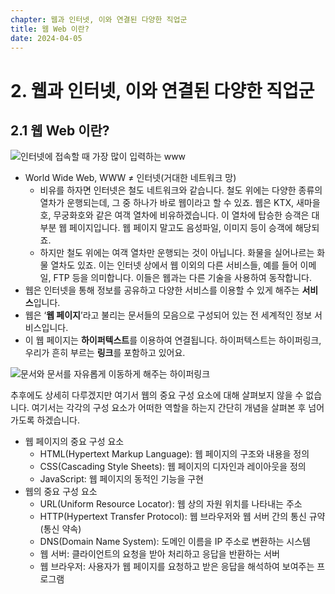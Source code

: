 ```yaml
---
chapter: 웹과 인터넷, 이와 연결된 다양한 직업군
title: 웹 Web 이란?
date: 2024-04-05
---
```


# 2. 웹과 인터넷, 이와 연결된 다양한 직업군

## 2.1 웹 Web 이란?

![인터넷에 접속할 때 가장 많이 입력하는 www](/images/basecamp-network/chapter02-1-1.png)

- World Wide Web, WWW ≠ 인터넷(거대한 네트워크 망)
  - 비유를 하자면 인터넷은 철도 네트워크와 같습니다. 철도 위에는 다양한 종류의 열차가 운행되는데, 그 중 하나가 바로 웹이라고 할 수 있죠. 웹은 KTX, 새마을호, 무궁화호와 같은 여객 열차에 비유하겠습니다. 이 열차에 탑승한 승객은 대부분 웹 페이지입니다. 웹 페이지 말고도 음성파일, 이미지 등이 승객에 해당되죠.
  - 하지만 철도 위에는 여객 열차만 운행되는 것이 아닙니다. 화물을 실어나르는 화물 열차도 있죠. 이는 인터넷 상에서 웹 이외의 다른 서비스들, 예를 들어 이메일, FTP 등을 의미합니다. 이들은 웹과는 다른 기술을 사용하여 동작합니다.
- 웹은 인터넷을 통해 정보를 공유하고 다양한 서비스를 이용할 수 있게 해주는 **서비스**입니다.
- 웹은 ‘**웹 페이지**’라고 불리는 문서들의 모음으로 구성되어 있는 전 세계적인 정보 서비스입니다.
- 이 웹 페이지는 **하이퍼텍스트**를 이용하여 연결됩니다. 하이퍼텍스트는 하이퍼링크, 우리가 흔히 부르는 **링크**를 포함하고 있어요.

![문서와 문서를 자유롭게 이동하게 해주는 하이퍼링크](/images/basecamp-network/chapter02-1-2.webp)

추후에도 상세히 다루겠지만 여기서 웹의 중요 구성 요소에 대해 살펴보지 않을 수 없습니다. 여기서는 각각의 구성 요소가 어떠한 역할을 하는지 간단히 개념을 살펴본 후 넘어가도록 하겠습니다.

- 웹 페이지의 중요 구성 요소
  - HTML(Hypertext Markup Language): 웹 페이지의 구조와 내용을 정의
  - CSS(Cascading Style Sheets): 웹 페이지의 디자인과 레이아웃을 정의
  - JavaScript: 웹 페이지의 동적인 기능을 구현
- 웹의 중요 구성 요소
  - URL(Uniform Resource Locator): 웹 상의 자원 위치를 나타내는 주소
  - HTTP(Hypertext Transfer Protocol): 웹 브라우저와 웹 서버 간의 통신 규약(통신 약속)
  - DNS(Domain Name System): 도메인 이름을 IP 주소로 변환하는 시스템
  - 웹 서버: 클라이언트의 요청을 받아 처리하고 응답을 반환하는 서버
  - 웹 브라우저: 사용자가 웹 페이지를 요청하고 받은 응답을 해석하여 보여주는 프로그램
